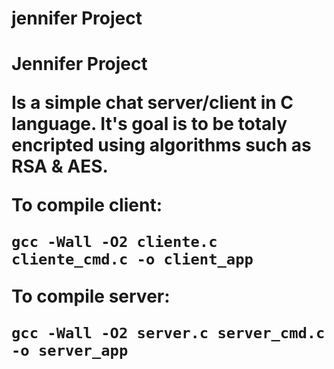 # jennifer Project

<h1>Jennifer Project

Is a simple chat server/client in C language.
It's goal is to be totaly encripted using algorithms such as RSA & AES.

To compile client:

`gcc -Wall -O2 cliente.c cliente_cmd.c -o client_app`


To compile server:

`gcc -Wall -O2 server.c server_cmd.c -o server_app`

